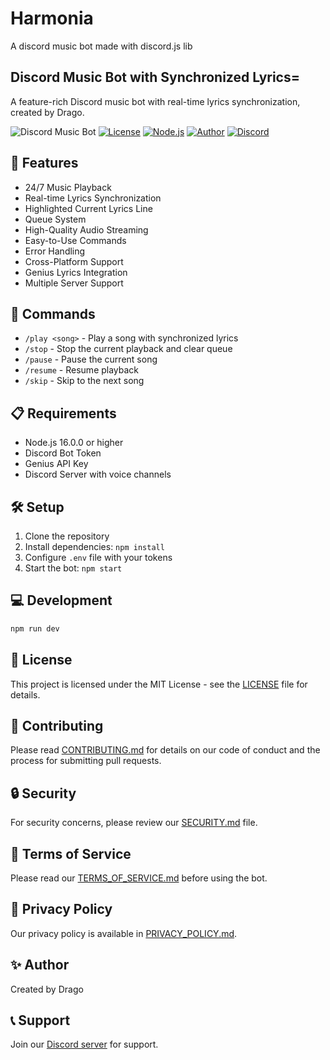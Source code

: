 # Harmonia

A discord music bot made with discord.js lib

## Discord Music Bot with Synchronized Lyrics=

A feature-rich Discord music bot with real-time lyrics synchronization, created by Drago.

![Discord Music Bot](https://img.shields.io/badge/Discord-Music%20Bot-7289DA)
[![License](https://img.shields.io/badge/license-MIT-blue.svg)](LICENSE)
[![Node.js](https://img.shields.io/badge/node-%3E%3D%2016.0.0-brightgreen)](https://nodejs.org/)
[![Author](https://img.shields.io/badge/author-Drago-purple)](https://github.com/Drago)
[![Discord](https://img.shields.io/badge/Discord-Join%20Server-7289DA)](https://discord.com/invite/9bPsjgnJ5v)

## 🌟 Features

- 24/7 Music Playback
- Real-time Lyrics Synchronization
- Highlighted Current Lyrics Line
- Queue System
- High-Quality Audio Streaming
- Easy-to-Use Commands
- Error Handling
- Cross-Platform Support
- Genius Lyrics Integration
- Multiple Server Support

## 🚀 Commands

- `/play <song>` - Play a song with synchronized lyrics
- `/stop` - Stop the current playback and clear queue
- `/pause` - Pause the current song
- `/resume` - Resume playback
- `/skip` - Skip to the next song

## 📋 Requirements

- Node.js 16.0.0 or higher
- Discord Bot Token
- Genius API Key
- Discord Server with voice channels

## 🛠️ Setup

1. Clone the repository
2. Install dependencies: `npm install`
3. Configure `.env` file with your tokens
4. Start the bot: `npm start`

## 💻 Development

```bash
npm run dev
```

## 📜 License

This project is licensed under the MIT License - see the [LICENSE](LICENSE) file for details.

## 🤝 Contributing

Please read [CONTRIBUTING.md](CONTRIBUTING.md) for details on our code of conduct and the process for submitting pull requests.

## 🔒 Security

For security concerns, please review our [SECURITY.md](SECURITY.md) file.

## 📄 Terms of Service

Please read our [TERMS_OF_SERVICE.md](TERMS_OF_SERVICE.md) before using the bot.

## 🔏 Privacy Policy

Our privacy policy is available in [PRIVACY_POLICY.md](PRIVACY_POLICY.md).

## ✨ Author

Created by Drago

## 📞 Support

Join our [Discord server](https://discord.gg/your-server) for support.
